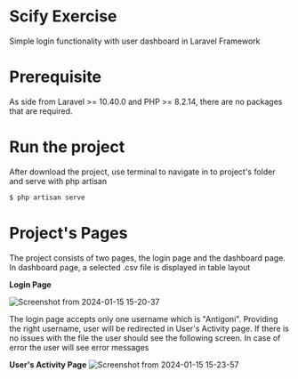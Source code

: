 # Scify Exercise

Simple login functionality with user dashboard in Laravel Framework

# Prerequisite
As side from Laravel >= 10.40.0 and PHP >= 8.2.14, there are no packages that are required.

# Run the project
After download the project, use terminal to navigate in to project's folder and serve with php artisan

```bash
$ php artisan serve
```
# Project's Pages
The project consists of two pages, the login page and the dashboard page. In dashboard page, a selected .csv file is displayed in table layout

<b>Login Page</b>

![Screenshot from 2024-01-15 15-20-37](https://github.com/vagg-peer/scify-exercise/assets/58305936/6c983f34-f109-4be1-8cea-54b9e294bbb6)

The login page accepts only one username which is "Antigoni". Providing the right username, user will be redirected in User's Activity page. If there is no issues with the file the user should see the following screen. In case of error the user will see error messages

<b>User's Activity Page</b>
![Screenshot from 2024-01-15 15-23-57](https://github.com/vagg-peer/scify-exercise/assets/58305936/19ea70de-39ae-47f3-a649-59774a8c8781)


